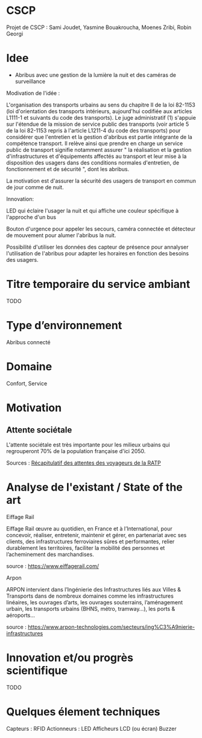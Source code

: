 # CSCP
Projet de CSCP : Sami Joudet, Yasmine Bouakroucha, Moenes Zribi, Robin Georgi

# Idee
- Abribus avec une gestion de la lumière la nuit et des caméras de surveillance

Modivation de l'idée : 

L'organisation des transports urbains au sens du chapitre II de la loi 82-1153 (loi d'orientation des transports intérieurs, aujourd'hui codifiée aux articles L1111-1 et suivants du code des transports).
Le juge administratif (1) s'appuie sur l'étendue de la mission de service public des transports (voir article 5 de la loi 82-1153 repris à l'article L1211-4 du code des transports) pour considérer que l'entretien et la gestion d'abribus est partie intégrante de la compétence transport.
Il relève ainsi que prendre en charge un service public de transport signifie notamment assurer " la réalisation et la gestion d'infrastructures et d'équipements affectés au transport et leur mise à la disposition des usagers dans des conditions normales d'entretien, de fonctionnement et de sécurité ", dont les abribus.

La motivation est d'assurer la sécurité des usagers de transport en commun de jour comme de nuit.

Innovation: 

LED qui éclaire l'usager la nuit et qui affiche une couleur spécifique à l'approche d'un bus

Bouton d'urgence pour appeler les secours, caméra connectée et détecteur de mouvement pour alumer l'abribus la nuit. 

Possibilité d'utiliser les données des capteur de présence pour annalyser l'utilisation de l'abribus pour adapter les horaires en fonction des besoins des usagers.

# Titre temporaire du service ambiant
TODO

# Type d’environnement
Abribus connecté 

# Domaine 
Confort, Service

# Motivation
## Attente sociétale
L'attente sociétale est très importante pour les milieux urbains qui regrouperont 70% de la population française d'ici 2050.

Sources : [Récapitulatif des attentes des voyageurs de la RATP](https://www.ratpdev.com/sites/default/files/annexes/communiques/TRACER%20LA%20VOIE_Nouvelles%20attentes%20voyageurs_web.pdfhttps://www.ratpdev.com/sites/default/files/annexes/communiques/TRACER%20LA%20VOIE_Nouvelles%20attentes%20voyageurs_web.pdf)

# Analyse de l'existant / State of the art
Eiffage Rail

Eiffage Rail œuvre au quotidien, en France et à l’International, pour concevoir, réaliser, entretenir, maintenir et gérer, en partenariat avec ses clients, des infrastructures ferroviaires sûres et performantes, relier durablement les territoires, faciliter la mobilité des personnes et l’acheminement des marchandises.

source : https://www.eiffagerail.com/

Arpon

ARPON intervient dans l’Ingénierie des Infrastructures liés aux Villes & Transports dans de nombreux domaines comme les infrastructures linéaires, les ouvrages d’arts, les ouvrages souterrains, l’aménagement urbain, les transports urbains (BHNS, métro, tramway…), les ports & aéroports…


source : https://www.arpon-technologies.com/secteurs/ing%C3%A9nierie-infrastructures


# Innovation et/ou progrès scientifique
TODO

# Quelques élement techniques
Capteurs :
RFID
Actionneurs :
LED
Afficheurs LCD (ou écran)
Buzzer
